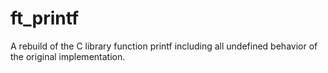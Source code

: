 # ft_printf
A rebuild of the C library function printf including all undefined behavior of the original implementation.
